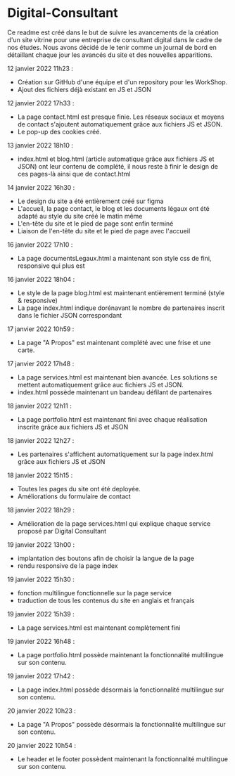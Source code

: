 # Digital-Consultant
Ce readme est créé dans le but de suivre les avancements de la création d'un site vitrine pour une entreprise de consultant digital dans le cadre de nos études. 
Nous avons décidé de le tenir comme un journal de bord en détaillant chaque jour les avancés du site et des nouvelles apparitions. 



12 janvier 2022 11h23 :
- Création sur GitHub d'une équipe et d'un repository pour les WorkShop. 
- Ajout des fichiers déjà existant en JS et JSON

12 janvier 2022 17h33 :
- La page contact.html est presque finie. Les réseaux sociaux et moyens de contact s'ajoutent automatiquement grâce aux fichiers JS et JSON.
- Le pop-up des cookies créé.

13 janvier 2022 18h10 :
- index.html et blog.html (article automatique grâce aux fichiers JS et JSON) ont leur contenu de complété, il nous reste à finir le design de ces pages-là ainsi que de contact.html

14 janvier 2022  16h30 :
- Le design du site a été entièrement créé sur figma
- L'accueil, la page contact, le blog et les documents légaux ont été adapté au style du site créé le matin même
- L'en-tête du site et le pied de page sont enfin terminé 
- Liaison de l'en-tête du site et le pied de page avec l'accueil

16 janvier 2022 17h10 :
- La page documentsLegaux.html a maintenant son style css de fini, responsive qui plus est

16 janvier 2022 18h04 :
- Le style de la page blog.html est maintenant entièrement terminé (style & responsive)
- La page index.html indique dorénavant le nombre de partenaires inscrit dans le fichier JSON correspondant

17 janvier 2022 10h59 :
- La page "A Propos" est maintenant complété avec une frise et une carte.

17 janvier 2022 17h48 :
- La page services.html est maintenant bien avancée. Les solutions se mettent automatiquement grâce auc fichiers JS et JSON.
- index.html possède maintenant un bandeau défilant de partenaires

18 janvier 2022 12h11 :
- La page portfolio.html est maintenant fini avec chaque réalisation inscrite grâce aux fichiers JS et JSON

18 janvier 2022 12h27 :
- Les partenaires s'affichent automatiquement sur la page index.html grâce aux fichiers JS et JSON

18 janvier 2022 15h15 :
- Toutes les pages du site ont été deployée.
- Améliorations du formulaire de contact

18 janvier 2022 18h29 :
- Amélioration de la page services.html qui explique chaque service proposé par Digital Consultant

19 janvier 2022 13h00 :
- implantation des boutons afin de choisir la langue de la page 
- rendu responsive de la page index 

19 janvier 2022 15h30 : 
- fonction multilingue fonctionnelle sur la page service 
- traduction de tous les contenus du site en anglais et français 

19 janvier 2022 15h39 :
- La page services.html est maintenant complètement fini

19 janvier 2022 16h48 :
- La page portfolio.html possède maintenant la fonctionnalité multilingue sur son contenu.

19 janvier 2022 17h42 :
- La page index.html possède désormais la fonctionnalité multilingue sur son contenu.

20 janvier 2022 10h23 :
- La page "A Propos" possède désormais la fonctionnalité multilingue sur son contenu.

20 janvier 2022 10h54 :
- Le header et le footer possèdent maintenant la fonctionnalité multilingue sur son contenu.
